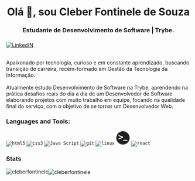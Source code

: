 

<!--
### Hi there 👋
**CleberFontinele/CleberFontinele** is a ✨ _special_ ✨ repository because its `README.md` (this file) appears on your GitHub profile.

Here are some ideas to get you started:

- 🔭 I’m currently working on ...
- 🌱 I’m currently learning ...
- 👯 I’m looking to collaborate on ...
- 🤔 I’m looking for help with ...
- 💬 Ask me about ...
- 📫 How to reach me: ...
- 😄 Pronouns: ...
- ⚡ Fun fact: ...
-->
<h1 align = "center"> Olá 👋, sou Cleber Fontinele de Souza </h1>
<h3 align = "center"> Estudante de Desenvolvimento de Software | Trybe. </h3>

<p align="left">
  
<a target="_blank" href="https://www.linkedin.com/in/cleberfontineledesouza/">
  <img align="middle" alt="LinkedIN" width="38px" src="https://image.flaticon.com/icons/svg/1384/1384014.svg" />
</a>

<br>

</br>


Apaixonado por tecnologia, curioso e em constante aprendizado, buscando transição de carreira, recém-formado em Gestão da Tecnologia da Informação.
</br><br>
Atualmente estudo Desenvolvimento de Software na Trybe, aprendendo na prática desafios reais do dia a dia de um Desenvolvedor de Software elaborando projetos com muito trabalho em equipe, focando na qualidade final do serviço, com o objetivo de se tornar um Desenvolvedor Web.
<br>

### Languages and Tools:  

<code><img height="38" src="https://pics.freeicons.io/uploads/icons/png/14072054271548141949-512.png" alt="html5"/></code>
<code><img height="38" src="https://pics.freeicons.io/uploads/icons/png/21337745421536211768-512.png" alt="css3"/></code>
<code><img height="38" src="https://www.devexhub.com/wp-content/uploads/2019/12/javascript-icon-png-23.png" alt="Java Script"></code>
<code><img height="38" src="https://pics.freeicons.io/uploads/icons/png/9374299221540553610-512.png" alt="git"/></code>
<code><img height="38" src="https://pics.freeicons.io/uploads/icons/png/3525127881551941184-512.png" alt="linux"/></code>
<code><img height="38" src="https://raw.githubusercontent.com/github/explore/80688e429a7d4ef2fca1e82350fe8e3517d3494d/topics/terminal/terminal.png" alt="terminal"></code>
<code><img height="38" src="https://www.flaticon.com/svg/static/icons/svg/919/919851.svg" alt="react"></code>

### Stats <br>
<p> <img align = "left" src = "https://github-readme-stats.vercel.app/api/top-langs?username=cleberfontinele&show_icons=true&locale=en&layout=compact" alt = "cleberfontinele" /> </p>

<p><img align = "center" src = "https://github-readme-stats.vercel.app/api?username=cleberfontinele&show_icons=true&locale=en" alt = "cleberfontinele" /> </p>


 

